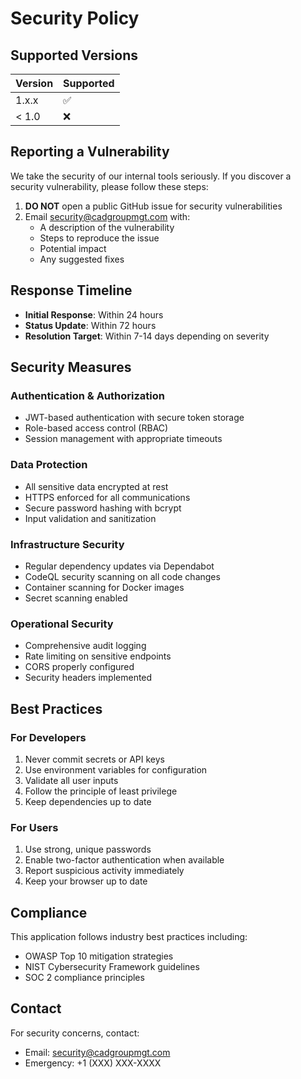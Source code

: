 # Security Policy

## Supported Versions

| Version | Supported          |
| ------- | ------------------ |
| 1.x.x   | :white_check_mark: |
| < 1.0   | :x:                |

## Reporting a Vulnerability

We take the security of our internal tools seriously. If you discover a security vulnerability, please follow these steps:

1. **DO NOT** open a public GitHub issue for security vulnerabilities
2. Email security@cadgroupmgt.com with:
   - A description of the vulnerability
   - Steps to reproduce the issue
   - Potential impact
   - Any suggested fixes

## Response Timeline

- **Initial Response**: Within 24 hours
- **Status Update**: Within 72 hours
- **Resolution Target**: Within 7-14 days depending on severity

## Security Measures

### Authentication & Authorization
- JWT-based authentication with secure token storage
- Role-based access control (RBAC)
- Session management with appropriate timeouts

### Data Protection
- All sensitive data encrypted at rest
- HTTPS enforced for all communications
- Secure password hashing with bcrypt
- Input validation and sanitization

### Infrastructure Security
- Regular dependency updates via Dependabot
- CodeQL security scanning on all code changes
- Container scanning for Docker images
- Secret scanning enabled

### Operational Security
- Comprehensive audit logging
- Rate limiting on sensitive endpoints
- CORS properly configured
- Security headers implemented

## Best Practices

### For Developers
1. Never commit secrets or API keys
2. Use environment variables for configuration
3. Validate all user inputs
4. Follow the principle of least privilege
5. Keep dependencies up to date

### For Users
1. Use strong, unique passwords
2. Enable two-factor authentication when available
3. Report suspicious activity immediately
4. Keep your browser up to date

## Compliance

This application follows industry best practices including:
- OWASP Top 10 mitigation strategies
- NIST Cybersecurity Framework guidelines
- SOC 2 compliance principles

## Contact

For security concerns, contact:
- Email: security@cadgroupmgt.com
- Emergency: +1 (XXX) XXX-XXXX
